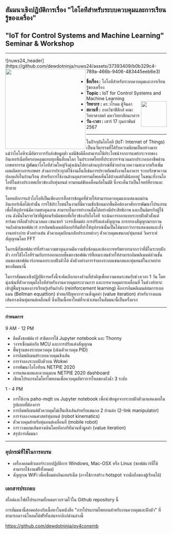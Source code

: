 ## สัมมนาเชิงปฏิบัติการเรื่อง "ไอโอทีสำหรับระบบควบคุมและการเรียนรู้ของเครื่อง"
## "IoT for Control Systems and Machine Learning" Seminar & Workshop

<hr>
<p />  
![nuws24_header](https://github.com/dewdotninja/nuws24/assets/37393409/b0b329c4-789a-466b-9406-483445eeb6e3)

<img align=left src="https://i.imgur.com/CzEUVpd.jpg" width=250 /> 
<ul>
  <li /><b>ชื่อเรื่อง :</b> ไอโอทีสำหรับระบบควบคุมและการเรียนรู้ของเครื่อง 
  <li /><b>Topic :</b> IoT for Control Systems and Machine Learning   
  <li /><b>วิทยากร :</b> ดร.วโรดม ตู้จินดา <img align=right src="https://drive.google.com/uc?id=1PnXkwtC1bGNlplGY8DqbwMH6gCkhRp8Q" width=80 />
  <li /><b>สถานที่ :</b> ภาควิชาฟิสิกส์ คณะวิทยาศาสตร์ มหาวิทยาลัยนเรศวร
  <li /><b>วัน-เวลา :</b> เสาร์ 17 กุมภาพันธ์ 2567
</ul>
<hr>

ในปัจจุบันไอโอที (IoT: Internet of Things) เป็นนวัตกรรมที่ได้รับความนิยมเป็นอย่างมาก แม้ว่าไอโอทีจะมีอัตราการรับส่งข้อมูลต่ำ แต่มีข้อดีคือสามารถใช้ประโยชน์จากการแพร่กระจายของอินเทอร์เน็ตที่ครอบคลุมแทบทุกพื้นที่บนโลก ในประเทศไทยที่ประชากรจำนวนมากประกอบอาชีพด้านเกษตรกรรม ผู้พัฒนาไอโอทีส่วนใหญ่จึงมุ่งเน้นไปทางด้านอุปกรณ์ที่ช่วยอำนวยความสะดวกหรือเพิ่มผลผลิตทางการเกษตร ส่วนการประยุกต์ใช้งานอื่นก็เช่นการประหยัดพลังงานในอาคาร ระบบรักษาความปลอดภัยในบ้านเรือน สำหรับการใช้งานด้านอุตสาหรรมก็พบเห็นได้บ้างแต่ยังมีน้อยอยู่ ในขณะที่งานไอโอทีในต่างประเทศเกี่ยวข้องกับหุ่นยนต์ ยานยนต์ขับเคลื่อนอัตโนมัติ ซึ่งจะเห็นว่าเป็นโจทย์ที่ยากและท้าทาย

โดยหลักการแล้วไอโอทีเป็นเพียงการสื่อสารข้อมูลที่ช่วยให้สามารถควบคุมและแสดงผลผ่านอินเทอร์เน็ตได้เท่านั้น การใช้ประโยชน์ในงานที่มีความซับซ้อนมากขึ้นคือต้องอาศัยการพัฒนาโปรแกรมเพื่อให้อุปกรณ์มีความชาญฉลาด สามารถในการทำงานนั้นได้อย่างมีประสิทธิภาพ และเป็นมิตรกับผู้ใช้งาน ดังนั้นในรายวิชาที่ผู้สอนรับผิดชอบที่เกี่ยวข้องกับไอโอที จะเน้นการออกแบบระบบฝังตัวตั้งแต่ฮาร์ดแวร์คือตัวประมวลผล เซนเซอร์ วงจรเชื่อมต่อ การปรับแต่งสัญญาณ การกรองสัญญาณรบกวน จนถึงด้านซอฟต์แวร์ การอิมพลิเมนต์อัลกอริทึมที่ทำให้อุปกรณ์นั้นเป็นได้มากกว่าการแสดงผลและสั่งงานอย่างง่าย ตัวอย่างเช่น ตัวควบคุมป้อนกลับประเภทต่างๆ ตัวควบคุมแขนกล/หุ่นยนต์ วิเคราะห์สัญญาณโดย FFT 

ในกรณีที่ซอฟต์แวร์ที่สร้างความชาญฉลาดมีความซับซ้อนและต้องการทรัพยากรมากกว่าที่มีในระบบฝังตัว การใช้ไอโอทีร่วมกับการออกแบบชั้นของซอฟต์แวร์ที่เหมาะสมช่วยให้สามารถอิมพลิเมนต์ส่วนชั้นบนของซอฟต์แวร์ภายนอกระบบฝังตัวได้ ดังตัวอย่างการจำลองระบบแขนกลและหุ่นยนต์ในภาคบ่ายของสัมมนานี้

ในการสัมมนาเชิงปฏิบัติการครั้งนี้จะคัดเลือกบางส่วนที่สำคัญเพื่อความเหมาะสมกับช่วงเวลา 1 วัน โดยมุ่งเน้นที่ตัวควบคุมไอโอทีสำหรับงานควบคุมกระบวนการ และการควบคุมการเคลื่อนที่ ในช่วงท้ายจะเข้าสู่พื้นฐานของการเรียนรู้เสริมกำลัง (reinforcement learning) คือการอิมพลิเมนต์สมการเบลแมน (Bellman equattion) ช่วยแก้ปัญหาการวนซ้ำมูลค่า (value iteration) สำหรับวางแผนเส้นทางเดินหุ่นยนต์เคลื่อนที่ ซึ่งเป็นเนื้อหาใหม่ที่จะนำเสนอในสัมมนานี้เป็นครั้งแรก

<hr>

#### กำหนดการ

9 AM - 12 PM

<ul>
<li />ติดตั้งซอฟต์แวร์ สาธิตการใช้ Jupyter notebook และ Thonny
<li />วงจรเชื่อมต่อกับ MCU และการปรับแต่งสัญญาณ 
<li />พื้นฐานของระบบควบคุม (เน้นตัวควบคุม PID)
<li />การอิมพลิเมนต์ระบบควบคุมเชิงเส้น
<li />การจำลองระบบฝังตัวบน Wokwi
<li />การพัฒนาไอโอทีบน NETPIE 2020
<li />การแสดงผลและควบคุมบน NETPIE 2020 dashboard
<li />เขียนโปรแกรมไมโครไพทอนเพื่อควบคุมอัตราการไหลของถังน้ำ 3 ระดับ 
</ul>

1 - 4 PM

<ul>
<li />การใช้งาน paho-mqtt บน Jupyter notebook เพื่อนำข้อมูลจากระบบฝังตัวมาแสดงผลในรูปแบบที่ต้องการ
<li />การอิมพลิเมนต์ตัวควบคุมไม่เป็นเชิงเส้นสำหรับแขนกล 2 ก้านต่อ (2-link manipulator)
<li />การจำลองจลนศาสตร์หุ่นยนต์ (robot kinematics)
<li />ตัวควบคุมสำหรับหุ่นยนต์เคลื่อนที่ (mobile robot)
<li />การวางแผนเส้นทางเดินโดยอัลกอริทึมวนซ้ำมุูลค่า (value iteration)
<li />สรุปการสัมมนา
</ul>

<hr>

### อุปกรณ์ที่ใช้ในการอบรม

<ul>
  <li />เครื่องคอมพิวเตอร์ระบบปฏิบัติการ Windows, Mac-OSX หรือ Linux (ซอฟต์แวร์ที่ใช้สามารถใช้งานฟรีทั้งหมด)
  <li />สัญญาณ WiFi เพื่อเชื่อมต่ออินเทอร์เน็ต (อาจใช้การสร้าง hotspot จากมือถือของผู้เรียนได้)
</ul>

### เอกสารประกอบ

สไลด์และไฟล์โปรแกรมทั้งหมดรวบรวมไว้ใน Github repository นี้

การสัมมนานี้สอดคล้องกับเนื้อหาในหนังสือ "การโปรแกรมไพทอนสำหรับงานควบคุมและฝังตัว" ที่สามารถดาวน์โหลดได้ฟรีทั้งเล่มจากลิงก์ด้านล่างนี้

https://github.com/dewdotninja/py4conemb 
